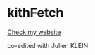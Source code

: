 # kithFetch

[Check my website](https://heqqqqx.github.io/kithFetch/index.html)

co-edited with Julien KLEIN

